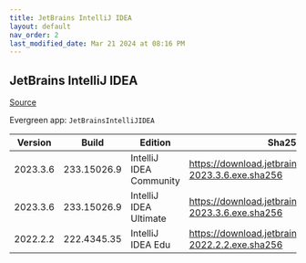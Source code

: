 ```yaml
---
title: JetBrains IntelliJ IDEA
layout: default
nav_order: 2
last_modified_date: Mar 21 2024 at 08:16 PM
---
```


## JetBrains IntelliJ IDEA

[Source](https://www.jetbrains.com/)

Evergreen app: `JetBrainsIntelliJIDEA`

| Version  | Build       | Edition                 | Sha256                                                         | Date       | Size      | Type | URI                                                     |
| -------- | ----------- | ----------------------- | -------------------------------------------------------------- | ---------- | --------- | ---- | ------------------------------------------------------- |
| 2023.3.6 | 233.15026.9 | IntelliJ IDEA Community | https://download.jetbrains.com/idea/ideaIC-2023.3.6.exe.sha256 | 03/21/2024 | 582847968 | exe  | https://download.jetbrains.com/idea/ideaIC-2023.3.6.exe |
| 2023.3.6 | 233.15026.9 | IntelliJ IDEA Ultimate  | https://download.jetbrains.com/idea/ideaIU-2023.3.6.exe.sha256 | 03/21/2024 | 710743640 | exe  | https://download.jetbrains.com/idea/ideaIU-2023.3.6.exe |
| 2022.2.2 | 222.4345.35 | IntelliJ IDEA Edu       | https://download.jetbrains.com/idea/ideaIE-2022.2.2.exe.sha256 | 10/27/2022 | 693805272 | exe  | https://download.jetbrains.com/idea/ideaIE-2022.2.2.exe |
